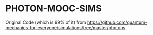 # PHOTON-MOOC-SIMS
Original Code (which is 99% of it) from https://github.com/quantum-mechanics-for-everyone/simulations/tree/master/photons
